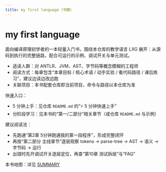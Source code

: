 ```yaml
---
title: my first language（书籍）
---
```


# my first language

面向编译原理初学者的一本轻量入门书，围绕本仓库的教学语言 LXG 展开：从源码到执行的完整链路，配合可运行的示例、调试开关与单元测试。

- 适读人群：对 ANTLR、JVM、AST、字节码等概念模糊的工程师
- 阅读方式：每章包含“本章目标 / 核心术语 / 动手实验 / 看代码路径 / 课后练习”，建议边读边改边跑
- 关联项目：本书配套仓库即当前项目，命令与路径以本仓库为准

快速入口：
- 5 分钟上手：见仓库 `README.md` 的“⚡ 5 分钟快速上手”
- 分阶段学习：见本书的“第一/二部分”相关章节（或仓库 `README.md` 与示例）

建议阅读法：
- 先跑通“第2章 5分钟跑通我的第一段程序”，形成完整闭环
- 再按“第二部分 主线章节”逐层观察 tokens → parse-tree → AST → 语义 → 字节码 → 运行
- 出错时先开调试开关逐层定位，再查“第10章 测试拆层”与“FAQ”

本书地图：详见 [SUMMARY](./SUMMARY.md) 